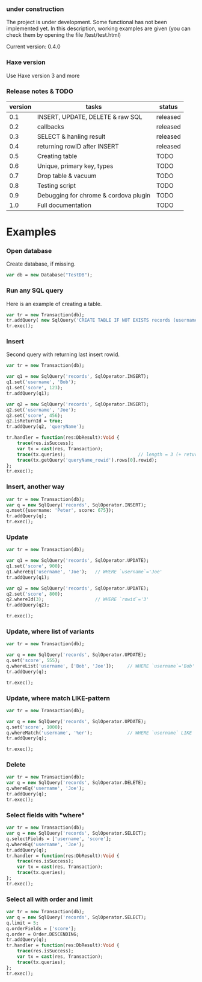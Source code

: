 ### under construction
The project is under development. Some functional has not been implemented yet.
In this description, working examples are given (you can check them by opening the file /test/test.html)

Current version: 0.4.0

### Haxe version
Use Haxe version 3 and more

### Release notes & TODO
version | tasks | status
----|----------|--------
0.1 | INSERT, UPDATE, DELETE & raw SQL | released
0.2 | callbacks | released
0.3 | SELECT & hanling result | released
0.4 | returning rowID after INSERT | released
0.5 | Creating table | TODO
0.6 | Unique, primary key, types | TODO
0.7 | Drop table & vacuum | TODO
0.8 | Testing script | TODO
0.9 | Debugging for chrome & cordova plugin | TODO
1.0 | Full documentation | TODO

# Examples

### Open database
Create database, if missing.
```haxe
var db = new Database("TestDB");
```

### Run any SQL query
Here is an example of creating a table.
```haxe
var tr = new Transaction(db);
tr.addQuery( new SqlQuery('CREATE TABLE IF NOT EXISTS records (username, score)') );
tr.exec();
```

### Insert
Second query with returning last insert rowid.
```haxe
var tr = new Transaction(db);

var q1 = new SqlQuery('records', SqlOperator.INSERT);
q1.set('username', 'Bob');
q1.set('score', 123);
tr.addQuery(q1);

var q2 = new SqlQuery('records', SqlOperator.INSERT);
q2.set('username', 'Joe');
q2.set('score', 456);
q2.isReturnId = true;
tr.addQuery(q2, 'queryName');

tr.handler = function(res:DbResult):Void {
    trace(res.isSuccess);
    var tx = cast(res, Transaction);
    trace(tx.queries);                           // length = 3 (+ returning id query)
    trace(tx.getQuery('queryName_rowid').rows[0].rowid);
};
tr.exec();
```

### Insert, another way
```haxe
var tr = new Transaction(db);
var q = new SqlQuery('records', SqlOperator.INSERT);
q.mset({username: 'Peter', score: 675});
tr.addQuery(q);
tr.exec();
```

### Update
```haxe
var tr = new Transaction(db);

var q1 = new SqlQuery('records', SqlOperator.UPDATE);
q1.set('score', 900);
q1.whereEq('username', 'Joe');   // WHERE `username`='Joe'
tr.addQuery(q1);

var q2 = new SqlQuery('records', SqlOperator.UPDATE);
q2.set('score', 800);
q2.whereId(3);                   // WHERE `rowid`='3'
tr.addQuery(q2);

tr.exec();
```

### Update, where list of variants
```haxe
var tr = new Transaction(db);

var q = new SqlQuery('records', SqlOperator.UPDATE);
q.set('score', 555);
q.whereList('username', ['Bob', 'Joe']);     // WHERE `username`='Bob' OR `username`='Joe'
tr.addQuery(q);

tr.exec();
```

### Update, where match LIKE-pattern
```haxe
var tr = new Transaction(db);

var q = new SqlQuery('records', SqlOperator.UPDATE);
q.set('score', 1000);
q.whereMatch('username', '%er');             // WHERE `username` LIKE '%er'
tr.addQuery(q);

tr.exec();
```

### Delete
```haxe
var tr = new Transaction(db);
var q = new SqlQuery('records', SqlOperator.DELETE);
q.whereEq('username', 'Joe');
tr.addQuery(q);
tr.exec();
```

### Select fields with "where"
```haxe
var tr = new Transaction(db);
var q = new SqlQuery('records', SqlOperator.SELECT);
q.selectFields = ['username', 'score'];
q.whereEq('username', 'Joe');
tr.addQuery(q);
tr.handler = function(res:DbResult):Void {
    trace(res.isSuccess);
    var tx = cast(res, Transaction);
    trace(tx.queries);
};
tr.exec();
```

### Select all with order and limit
```haxe
var tr = new Transaction(db);
var q = new SqlQuery('records', SqlOperator.SELECT);
q.limit = 5;
q.orderFields = ['score'];
q.order = Order.DESCENDING;
tr.addQuery(q);
tr.handler = function(res:DbResult):Void {
    trace(res.isSuccess);
    var tx = cast(res, Transaction);
    trace(tx.queries);
};
tr.exec();
```